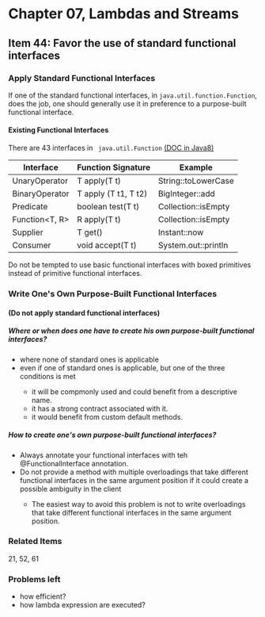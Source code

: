 # Chapter 07, Lambdas and Streams

## Item 44: Favor the use of standard functional interfaces

### Apply Standard Functional Interfaces

If one of the standard functional interfaces, in <code>java.util.function.Function</code>, does the job, one should
generally use it in preference to a purpose-built functional interface.

#### Existing Functional Interfaces

There are 43 interfaces in <code>
java.util.Function</code> [(DOC in Java8)](https://docs.oracle.com/javase/8/docs/api/java/util/function/package-summary.html)

| Interface | Function Signature | Example|
| -------- | ------------------- | ------|
| UnaryOperator<T> | T apply(T t) | String::toLowerCase|
| BinaryOperator<T> | T apply (T t1, T t2) | BigInteger::add |
| Predicate<T> | boolean test(T t)  | Collection::isEmpty |
| Function<T, R> | R apply(T t) | Collection::isEmpty |
| Supplier<T> | T get() | Instant::now |
| Consumer<T> | void accept(T t) | System.out::println |

Do not be tempted to use basic functional interfaces with boxed primitives instead of primitive functional interfaces.

### Write One's Own Purpose-Built Functional Interfaces

#### (Do not apply standard functional interfaces)

##### Where or when does one have to create his own purpose-built functional interfaces?

<ul>
    <li>where none of standard ones is applicable</li>
    <li>even if one of standard ones is applicable, but one of the three conditions is met</li>
    <ul>
        <li>it will be compmonly used and could benefit from a descriptive name.</li>
        <li>it has a strong contract associated with it.</li>
        <li>it would benefit from custom default methods.</li>
    </ul>
</ul>

##### How to create one's own purpose-built functional interfaces?

<ul>
    <li>Always annotate your functional interfaces with teh @FunctionalInterface annotation.</li>
    <li>Do not provide a method with multiple overloadings that take different functional interfaces in the same argument position if it could create a possible ambiguity in the client</li>
    <ul>
        <li>The easiest way to avoid this problem is not to write overloadings that take different functional interfaces in the same argument position.</li>
    </ul>
</ul>

### Related Items

21, 52, 61

### Problems left

<ul>
    <li>how efficient?</li>
    <li>how lambda expression are executed?</li>
</ul>